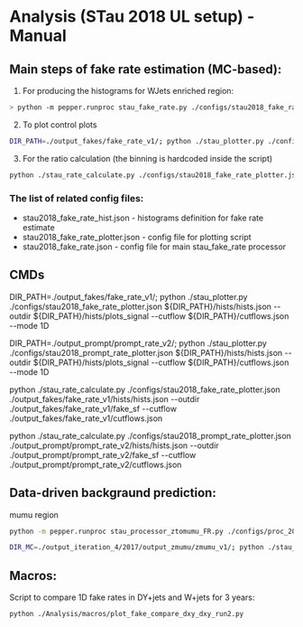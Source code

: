 # Analysis (STau 2018 UL setup) - Manual

## Main steps of fake rate estimation (MC-based):

1. For producing the histograms for WJets enriched region:
```sh
> python -m pepper.runproc stau_fake_rate.py ./configs/stau2018_fake_rate.json -o ./output_fakes/fake_rate_v1/ --statedata ./output_fakes/pepper_condor_fake_rate.coffea -i ./configs/setup_env.sh --condor 2000 --retries 10
```

2. To plot control plots
```sh
DIR_PATH=./output_fakes/fake_rate_v1/; python ./stau_plotter.py ./configs/stau2018_fake_rate_plotter.json ${DIR_PATH}/hists/hists.json --outdir ${DIR_PATH}/hists/plots_signal --cutflow ${DIR_PATH}/cutflows.json --mode 1D
```

3. For the ratio calculation (the binning is hardcoded inside the script)
```sh
python ./stau_rate_calculate.py ./configs/stau2018_fake_rate_plotter.json ./output_fakes/fake_rate_v1/hists/hists.json --outdir ./output_fakes/fake_rate_v1/fake_sf --cutflow ./output_fakes/fake_rate_v1/cutflows.json
```

### The list of related config files:
- stau2018_fake_rate_hist.json - histograms definition for fake rate estimate
- stau2018_fake_rate_plotter.json - config file for plotting script
- stau2018_fake_rate.json - config file for main stau_fake_rate processor


## CMDs

DIR_PATH=./output_fakes/fake_rate_v1/; python ./stau_plotter.py ./configs/stau2018_fake_rate_plotter.json ${DIR_PATH}/hists/hists.json --outdir ${DIR_PATH}/hists/plots_signal --cutflow ${DIR_PATH}/cutflows.json --mode 1D

DIR_PATH=./output_prompt/prompt_rate_v2/; python ./stau_plotter.py ./configs/stau2018_prompt_rate_plotter.json ${DIR_PATH}/hists/hists.json --outdir ${DIR_PATH}/hists/plots_signal --cutflow ${DIR_PATH}/cutflows.json --mode 1D

python ./stau_rate_calculate.py ./configs/stau2018_fake_rate_plotter.json ./output_fakes/fake_rate_v1/hists/hists.json --outdir ./output_fakes/fake_rate_v1/fake_sf --cutflow ./output_fakes/fake_rate_v1/cutflows.json     

python ./stau_rate_calculate.py ./configs/stau2018_prompt_rate_plotter.json ./output_prompt/prompt_rate_v2/hists/hists.json --outdir ./output_prompt/prompt_rate_v2/fake_sf --cutflow ./output_prompt/prompt_rate_v2/cutflows.json

## Data-driven backgraund prediction:

mumu region

```sh
python -m pepper.runproc stau_processor_ztomumu_FR.py ./configs/proc_2017/stau2017_ztomumu.json -o ./output_iteration_4/2017/output_zmumu/zmumu_v1/ --statedata ./output_iteration_4/2017/output_zmumu/zmumu_v1.coffea -i ./configs/setup_env_mamba.sh --metadata pepper_metadata_mamba_v2.pepper --condorlogdir pepper_logs_new --condor 400 --retries 20 -m 8 -R

DIR_MC=./output_iteration_4/2017/output_zmumu/zmumu_v1/; python ./stau_plotter.py ./configs/proc_2018/stau2018_ztomumu_plot_config.json ${DIR_MC}/hists/hists.json --outdir ${DIR_MC}/yield_prediction --data --cutflow ${DIR_MC}/cutflows.json -m prediction

```

## Macros:

Script to compare 1D fake rates in DY+jets and W+jets for 3 years:
```sh
python ./Analysis/macros/plot_fake_compare_dxy_dxy_run2.py
```